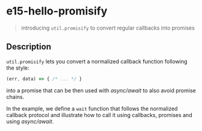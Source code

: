 # e15-hello-promisify
> introducing `util.promisify` to convert regular callbacks into promises

## Description
`util.promisify` lets you convert a normalized callback function following the style:
```javascript
(err, data) => { /* ... */ }
```
into a promise that can be then used with *async/await* to also avoid promise chains.

In the example, we define a `wait` function that follows the normalized callback protocol and illustrate how to call it using callbacks, promises and using *async/await*.